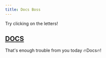 ```yaml
---
title: Docs Boss
---
```


Try clicking on the letters!

## [D](2)[O](2)[C](2)[S](2)

That's enough trouble from you today 🔥Docs🔥!